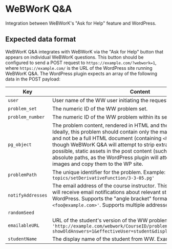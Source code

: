 # WeBWorK Q&A

Integration between WeBWorK's "Ask for Help" feature and WordPress.

## Expected data format

WeBWorK Q&A integrates with WeBWorK via the "Ask for Help" button that appears on individual WeBWorK questions. This button should be configured to send a POST request to `https://example.com/?webwork=1`, where `https://example.com/` is the URL of the WordPress site running WeBWorK Q&A. The WordPress plugin expects an array of the following data in the POST payload:

Key | Content
----|--------
`user` | User name of the WW user initiating the request. Example: `'jsmith123'`.
`problem_set` | The numeric ID of the WW problem set.
`problem_number` | The numeric ID of the WW problem within its set.
`pg_object` | The problem content, rendered in HTML and then base64-encoded. Ideally, this problem should contain only the markup for the problem, and not be a full HTML document (containing `<head>`, `<script>`, etc), though WeBWorK Q&A will attempt to strip extraneous elements. Where possible, static assets in the post content (such as images) should use absolute paths, as the WordPress plugin will attempt to grab these images and copy them to the WP site.
`problemPath` | The unique identifier for the problem. Example: `'Library/ASU-topics/setDerivativeFunction/3-3-05.pg'`
`notifyAddresses` | The email address of the course instructor. This is the email address that will receive email notifications about relevant student activity in WordPress. Supports the "angle bracket" format, i.e. `'Professor Foo <foo@example.com>'`. Supports multiple addresses, separated by `;`.
`randomSeed` |
`emailableURL` | URL of the student's version of the WW problem. Example: `'http://example.com/webwork/CourseID/problemSetName/problemNumber/?showOldAnswers=1&effectiveUser=student&displayMode=MathJax'`
`studentName` | The display name of the student from WW. Example: `'John Smith'`.
